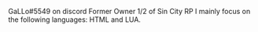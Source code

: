 GaLLo#5549 on discord
Former Owner 1/2 of Sin City RP
I mainly focus on the following languages: HTML and LUA.
<!---
itakebitcoin/itakebitcoin is a ✨ special ✨ repository because its `README.md` (this file) appears on your GitHub profile.
You can click the Preview link to take a look at your changes.
--->
